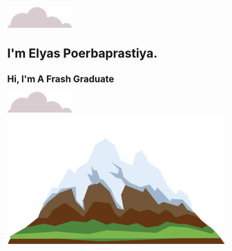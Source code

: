 <div class="top-container">
    <img class="top-cloud" src="images/cloud.png" alt="cloud-img">
    <h1>I'm Elyas Poerbaprastiya.</h1>
    <h2 class="sub-container">Hi, I'm A <span class="pro">Frash</span> Graduate</h2>
    <img class="bottom-cloud" src="images/cloud.png" alt="cloud-img">
    <img class="mountain" src="images/mountain.png" alt="mountain-img">
</div>